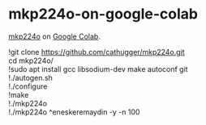 # mkp224o-on-google-colab
[mkp224o](https://github.com/cathugger/mkp224o) on [Google Colab](https://colab.research.google.com).

!git clone https://github.com/cathugger/mkp224o.git  
cd mkp224o/  
!sudo apt install gcc libsodium-dev make autoconf git  
!./autogen.sh  
!./configure  
!make  
!./mkp224o  
!./mkp224o ^eneskeremaydin -y -n 100  
